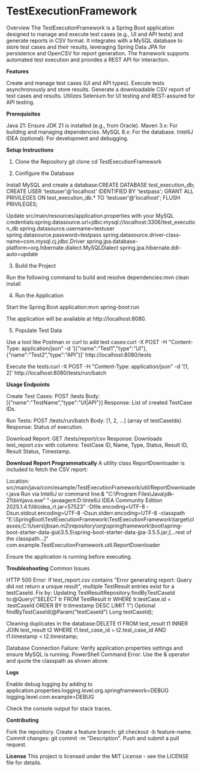 # TestExecutionFramework
Overview
The TestExecutionFramework is a Spring Boot application designed to manage and execute test cases (e.g., UI and API tests) and generate reports in CSV format. It integrates with a MySQL database to store test cases and their results, leveraging Spring Data JPA for persistence and OpenCSV for report generation. The framework supports automated test execution and provides a REST API for interaction.

**Features**

Create and manage test cases (UI and API types).
Execute tests asynchronously and store results.
Generate a downloadable CSV report of test cases and results.
Utilizes Selenium for UI testing and REST-assured for API testing.

**Prerequisites**

Java 21: Ensure JDK 21 is installed (e.g., from Oracle).
Maven 3.x: For building and managing dependencies.
MySQL 8.x: For the database.
IntelliJ IDEA (optional): For development and debugging.

**Setup Instructions**

1. Clone the Repository
git clone <repository-url>
cd TestExecutionFramework

2. Configure the Database

Install MySQL and create a database:CREATE DATABASE test_execution_db;
CREATE USER 'testuser'@'localhost' IDENTIFIED BY 'testpass';
GRANT ALL PRIVILEGES ON test_execution_db.* TO 'testuser'@'localhost';
FLUSH PRIVILEGES;


Update src/main/resources/application.properties with your MySQL credentials:spring.datasource.url=jdbc:mysql://localhost:3306/test_execution_db
spring.datasource.username=testuser
spring.datasource.password=testpass
spring.datasource.driver-class-name=com.mysql.cj.jdbc.Driver
spring.jpa.database-platform=org.hibernate.dialect.MySQLDialect
spring.jpa.hibernate.ddl-auto=update

3. Build the Project

Run the following command to build and resolve dependencies:mvn clean install

4. Run the Application

Start the Spring Boot application:mvn spring-boot:run


The application will be available at http://localhost:8080.

5. Populate Test Data

Use a tool like Postman or curl to add test cases:curl -X POST -H "Content-Type: application/json" -d '[{"name":"Test1","type":"UI"},{"name":"Test2","type":"API"}]' http://localhost:8080/tests


Execute the tests:curl -X POST -H "Content-Type: application/json" -d '[1, 2]' http://localhost:8080/tests/run/batch



**Usage
Endpoints**

Create Test Cases: POST /tests
Body: [{"name":"TestName","type":"UI|API"}]
Response: List of created TestCase IDs.


Run Tests: POST /tests/run/batch
Body: [1, 2, ...] (array of testCaseIds)
Response: Status of execution.


Download Report: GET /tests/report/csv
Response: Downloads test_report.csv with columns: TestCase ID, Name, Type, Status, Result ID, Result Status, Timestamp.



**Download Report Programmatically**
A utility class ReportDownloader is included to fetch the CSV report:

Location: src/main/java/com/example/TestExecutionFramework/util/ReportDownloader.java
Run via IntelliJ or command line:& "C:\Program Files\Java\jdk-21\bin\java.exe" "-javaagent:D:\IntelliJ IDEA Community Edition 2025.1.4.1\lib\idea_rt.jar=57523" -Dfile.encoding=UTF-8 -Dsun.stdout.encoding=UTF-8 -Dsun.stderr.encoding=UTF-8 -classpath "E:\SpringBoot\TestExecutionFramework\TestExecutionFramework\target\classes;C:\Users\jbsan\.m2\repository\org\springframework\boot\spring-boot-starter-data-jpa\3.5.5\spring-boot-starter-data-jpa-3.5.5.jar;[...rest of the classpath...]" com.example.TestExecutionFramework.util.ReportDownloader


Ensure the application is running before executing.

**Troubleshooting**
Common Issues

HTTP 500 Error: If test_report.csv contains "Error generating report: Query did not return a unique result", multiple TestResult entries exist for a testCaseId. Fix by:
Updating TestResultRepository.findByTestCaseId to:@Query("SELECT tr FROM TestResult tr WHERE tr.testCase.id = :testCaseId ORDER BY tr.timestamp DESC LIMIT 1")
Optional<TestResult> findByTestCaseId(@Param("testCaseId") Long testCaseId);


Cleaning duplicates in the database:DELETE t1 FROM test_result t1
INNER JOIN test_result t2
WHERE t1.test_case_id = t2.test_case_id
AND t1.timestamp < t2.timestamp;




Database Connection Failure: Verify application.properties settings and ensure MySQL is running.
PowerShell Command Error: Use the & operator and quote the classpath as shown above.

**Logs**

Enable debug logging by adding to application.properties:logging.level.org.springframework=DEBUG
logging.level.com.example=DEBUG


Check the console output for stack traces.

**Contributing**

Fork the repository.
Create a feature branch: git checkout -b feature-name.
Commit changes: git commit -m "Description".
Push and submit a pull request.

**License**
This project is licensed under the MIT License - see the LICENSE file for details.
